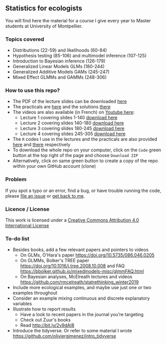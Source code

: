 ## Statistics for ecologists

You will find here the material for a course I give every year to Master students at University of Montpellier. 

### Topics covered

* Distributions (22-59) and likelihoods (60-84)
* Hypothesis testing (85-106) and multimodel inference (107-125)
* Introduction to Bayesian inference (126-179)
* Generalized Linear Models GLMs (180-244)
* Generalized Additive Models GAMs (245-247)
* Mixed Effect GLMMs and GAMMs (248-306)

### How to use this repo?

* The PDF of the lecture slides can be downloaded [here](https://github.com/oliviergimenez/statistics-for-ecologists-Master-courses/blob/main/gimenez_lectures.pdf) 
* The practicals are [here](https://github.com/oliviergimenez/statistics-for-ecologists-Master-courses/blob/main/gimenez_practical.pdf) and the solutions [there](https://github.com/oliviergimenez/statistics-for-ecologists-Master-courses/blob/main/gimenez_practical_with_solutions.pdf)
* The videos are also available (in French) on [Youtube here](https://www.youtube.com/playlist?list=PL5CiXbb9zgjQKdIdDVW3DWqYBX91mXuwJ):
    * Lecture 1 covering slides 1-140 [download here](https://mycore.core-cloud.net/index.php/s/QjElfy9fHIVILVB)
    * Lecture 2 covering slides 140-180 [download here](https://mycore.core-cloud.net/index.php/s/1ovfAMPVcmqtI1l)
    * Lecture 3 covering slides 180-245 [download here](https://mycore.core-cloud.net/index.php/s/nV8aj2egZmoNsdJ)
    * Lecture 4 covering slides 245-305 [download here](https://mycore.core-cloud.net/index.php/s/nOS5P1Zmz0Kut0k)
* The `R` codes I use in the lectures and the practicals are also provided [here](https://github.com/oliviergimenez/statistics-for-ecologists-Master-courses/blob/main/gimenez_lectures.R) and [there](https://github.com/oliviergimenez/statistics-for-ecologists-Master-courses/blob/main/gimenez_practical_with_solutions.R) respectively
* To download the whole repo on your computer, click on the `Code` green button at the top right of the page and choose `Download ZIP`
* Alternatively, click on same green button to create a copy of the repo within your own GitHub account (clone)


### Problem

If you spot a typo or an error, find a bug, or have trouble running the code, please [file an issue](https://github.com/oliviergimenez/statistics-for-ecologists-Master-courses/issues) or [get back to me](mailto:olivier.gimenez@cefe.cnrs.fr).

### Licence / License

This work is licensed under a
[Creative Commons Attribution 4.0 International License](http://creativecommons.org/licenses/by/4.0/)

### To-do list

* Besides books, add a few relevant papers and pointers to videos
    - On GLMs, O'Hara's paper <https://doi.org/10.5735/086.046.0205>
    - On GLMMs, Bolker's TREE paper <https://doi.org/10.1016/j.tree.2008.10.008> and FAQ <https://bbolker.github.io/mixedmodels-misc/glmmFAQ.html>
    - On Bayesian analyses, McElreath lectures and videos <https://github.com/rmcelreath/statrethinking_winter2019> 
* Include more ecological examples, and maybe use just one or two examples throughout
* Consider an example mixing continuous and discrete explanatory variables
* Illustrate how to report results
    - Have a look to recent papers in the journal you’re targeting
    - Check out Zuur's books
    - Read <http://bit.ly/2v9dAI8>
* Introduce the tidyverse. Or refer to some material I wrote <https://github.com/oliviergimenez/intro_tidyverse> 
